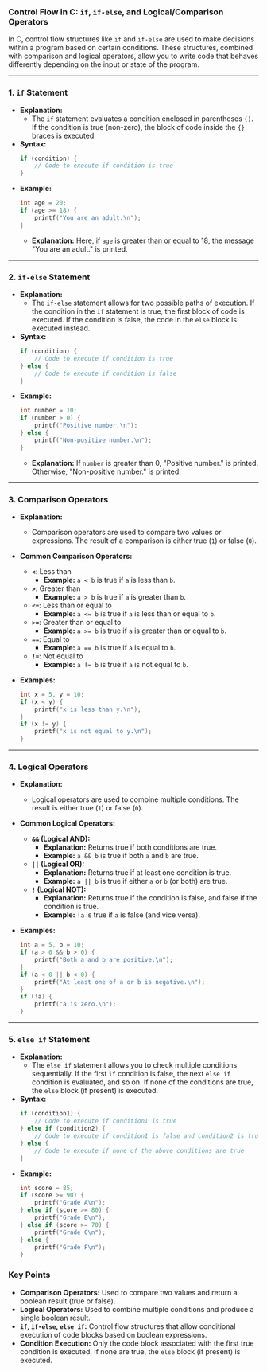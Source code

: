 ### **Control Flow in C: `if`, `if-else`, and Logical/Comparison Operators**

In C, control flow structures like `if` and `if-else` are used to make decisions within a program based on certain conditions. These structures, combined with comparison and logical operators, allow you to write code that behaves differently depending on the input or state of the program.

---

### **1. `if` Statement**
- **Explanation:**
  - The `if` statement evaluates a condition enclosed in parentheses `()`. If the condition is true (non-zero), the block of code inside the `{}` braces is executed.
- **Syntax:**
  ```c
  if (condition) {
      // Code to execute if condition is true
  }
  ```
- **Example:**
  ```c
  int age = 20;
  if (age >= 18) {
      printf("You are an adult.\n");
  }
  ```
  - **Explanation:** Here, if `age` is greater than or equal to 18, the message "You are an adult." is printed.

---

### **2. `if-else` Statement**
- **Explanation:**
  - The `if-else` statement allows for two possible paths of execution. If the condition in the `if` statement is true, the first block of code is executed. If the condition is false, the code in the `else` block is executed instead.
- **Syntax:**
  ```c
  if (condition) {
      // Code to execute if condition is true
  } else {
      // Code to execute if condition is false
  }
  ```
- **Example:**
  ```c
  int number = 10;
  if (number > 0) {
      printf("Positive number.\n");
  } else {
      printf("Non-positive number.\n");
  }
  ```
  - **Explanation:** If `number` is greater than 0, "Positive number." is printed. Otherwise, "Non-positive number." is printed.

---

### **3. Comparison Operators**
- **Explanation:**
  - Comparison operators are used to compare two values or expressions. The result of a comparison is either true (`1`) or false (`0`).
- **Common Comparison Operators:**
  - **`<`**: Less than
    - **Example:** `a < b` is true if `a` is less than `b`.
  - **`>`**: Greater than
    - **Example:** `a > b` is true if `a` is greater than `b`.
  - **`<=`**: Less than or equal to
    - **Example:** `a <= b` is true if `a` is less than or equal to `b`.
  - **`>=`**: Greater than or equal to
    - **Example:** `a >= b` is true if `a` is greater than or equal to `b`.
  - **`==`**: Equal to
    - **Example:** `a == b` is true if `a` is equal to `b`.
  - **`!=`**: Not equal to
    - **Example:** `a != b` is true if `a` is not equal to `b`.

- **Examples:**
  ```c
  int x = 5, y = 10;
  if (x < y) {
      printf("x is less than y.\n");
  }
  if (x != y) {
      printf("x is not equal to y.\n");
  }
  ```

---

### **4. Logical Operators**
- **Explanation:**
  - Logical operators are used to combine multiple conditions. The result is either true (`1`) or false (`0`).
- **Common Logical Operators:**
  - **`&&` (Logical AND):**
    - **Explanation:** Returns true if both conditions are true.
    - **Example:** `a && b` is true if both `a` and `b` are true.
  - **`||` (Logical OR):**
    - **Explanation:** Returns true if at least one condition is true.
    - **Example:** `a || b` is true if either `a` or `b` (or both) are true.
  - **`!` (Logical NOT):**
    - **Explanation:** Returns true if the condition is false, and false if the condition is true.
    - **Example:** `!a` is true if `a` is false (and vice versa).

- **Examples:**
  ```c
  int a = 5, b = 10;
  if (a > 0 && b > 0) {
      printf("Both a and b are positive.\n");
  }
  if (a < 0 || b < 0) {
      printf("At least one of a or b is negative.\n");
  }
  if (!a) {
      printf("a is zero.\n");
  }
  ```

---

### **5. `else if` Statement**
- **Explanation:**
  - The `else if` statement allows you to check multiple conditions sequentially. If the first `if` condition is false, the next `else if` condition is evaluated, and so on. If none of the conditions are true, the `else` block (if present) is executed.
- **Syntax:**
  ```c
  if (condition1) {
      // Code to execute if condition1 is true
  } else if (condition2) {
      // Code to execute if condition1 is false and condition2 is true
  } else {
      // Code to execute if none of the above conditions are true
  }
  ```
- **Example:**
  ```c
  int score = 85;
  if (score >= 90) {
      printf("Grade A\n");
  } else if (score >= 80) {
      printf("Grade B\n");
  } else if (score >= 70) {
      printf("Grade C\n");
  } else {
      printf("Grade F\n");
  }
  ```

### **Key Points**
- **Comparison Operators:** Used to compare two values and return a boolean result (true or false).
- **Logical Operators:** Used to combine multiple conditions and produce a single boolean result.
- **`if`, `if-else`, `else if`:** Control flow structures that allow conditional execution of code blocks based on boolean expressions.
- **Condition Execution:** Only the code block associated with the first true condition is executed. If none are true, the `else` block (if present) is executed.